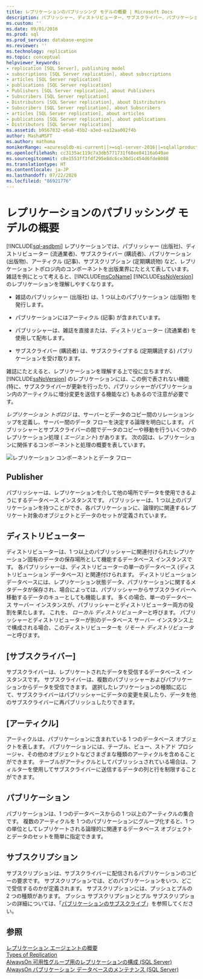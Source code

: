 ```yaml
---
title: レプリケーションのパブリッシング モデルの概要 | Microsoft Docs
description: パブリッシャー、ディストリビューター、サブスクライバー、パブリケーション、アーティクル、およびサブスクリプションを含め、SQL Server のレプリケーションのパブリッシング モデルについて説明します。
ms.custom: ''
ms.date: 09/01/2016
ms.prod: sql
ms.prod_service: database-engine
ms.reviewer: ''
ms.technology: replication
ms.topic: conceptual
helpviewer_keywords:
- replication [SQL Server], publishing model
- subscriptions [SQL Server replication], about subscriptions
- articles [SQL Server replication]
- publications [SQL Server replication]
- Publishers [SQL Server replication], about Publishers
- Subscribers [SQL Server replication]
- Distributors [SQL Server replication], about Distributors
- Subscribers [SQL Server replication], about Subscribers
- articles [SQL Server replication], about articles
- publications [SQL Server replication], about publications
- Distributors [SQL Server replication]
ms.assetid: b9567832-e6a8-45b2-a3ed-ea12aa002f4b
author: MashaMSFT
ms.author: mathoma
monikerRange: =azuresqldb-mi-current||>=sql-server-2016||=sqlallproducts-allversions
ms.openlocfilehash: cc3135ac119c7a3db5771731f68ee84116a649ae
ms.sourcegitcommit: c8e1553ff3fdf295e8dc6ce30d1c454d6fde8088
ms.translationtype: HT
ms.contentlocale: ja-JP
ms.lasthandoff: 07/22/2020
ms.locfileid: "86921776"
---
```

# <a name="replication-publishing-model-overview"></a>レプリケーションのパブリッシング モデルの概要
[!INCLUDE[sql-asdbmi](../../../includes/applies-to-version/sql-asdbmi.md)]
  レプリケーションでは、パブリッシャー (出版社)、ディストリビューター (流通業者)、サブスクライバー (購読者)、パブリケーション (出版物)、アーティクル (記事)、サブスクリプション (定期購読物) など、レプリケーション トポロジ内のコンポーネントを出版業界にたとえて表しています。 雑誌を例にとって考えると、[!INCLUDE[msCoName](../../../includes/msconame-md.md)] [!INCLUDE[ssNoVersion](../../../includes/ssnoversion-md.md)] のレプリケーションを理解しやすくなります。  
  
-   雑誌のパブリッシャー (出版社) は、1 つ以上のパブリケーション (出版物) を発行します。  
  
-   パブリケーションにはアーティクル (記事) が含まれています。  
  
-   パブリッシャーは、雑誌を直接または、ディストリビューター (流通業者) を使用して配布します。  
  
-   サブスクライバー (購読者) は、サブスクライブする (定期購読する) パブリケーションを受け取ります。  
  
 雑誌にたとえると、レプリケーションを理解する上で役に立ちますが、 [!INCLUDE[ssNoVersion](../../../includes/ssnoversion-md.md)] のレプリケーションには、この例で表されない機能 (特に、サブスクライバーが更新を行ったり、パブリッシャーがパブリケーション内のアーティクルに増分変更を送信する機能など) もあるので注意が必要です。  
  
 *レプリケーション トポロジ* は、サーバーとデータのコピー間のリレーションシップを定義し、サーバー間のデータ フローを決定する論理を明白にします。 パブリッシャーとサブスクライバーの間でデータのコピーや移動を行ういくつかのレプリケーション処理 ( *エージェント*) があります。 次の図は、レプリケーションに関係するコンポーネントと処理の概要を表しています。  
  
 ![レプリケーション コンポーネントとデータ フロー](../../../relational-databases/replication/publish/media/replintro1.gif "レプリケーション コンポーネントとデータ フロー")  
  
## <a name="publisher"></a>Publisher  
 パブリッシャーは、レプリケーションを介して他の場所でデータを使用できるようにするデータベース インスタンスです。 パブリッシャーは、1 つ以上のパブリケーションを持つことができ、各パブリケーションに、論理的に関連するレプリケート対象のオブジェクトとデータのセットが定義されています。  
  
## <a name="distributor"></a>ディストリビューター  
 ディストリビューターは、1 つ以上のパブリッシャーに関連付けられたレプリケーション固有のデータの保存場所として機能するデータベース インスタンスです。 各パブリッシャーは、ディストリビューターの単一のデータベース (ディストリビューション データベース) と関連付けられます。 ディストリビューション データベースには、レプリケーション状態データ、パブリケーションに関するメタデータが保存され、場合によっては、パブリッシャーからサブスクライバーへ移動するデータのキューとしても機能します。 多くの場合、単一のデータベース サーバー インスタンスが、パブリッシャーとディストリビューター両方の役割を果たします。 これを、 *ローカル ディストリビューター*と呼びます。 パブリッシャーとディストリビューターが別のデータベース サーバー インスタンス上で構成される場合、このディストリビューターを *リモート ディストリビューター*と呼びます。  
  
## <a name="subscribers"></a>[サブスクライバー]  
 サブスクライバーは、レプリケートされたデータを受信するデータベース インスタンスです。 サブスクライバーは、複数のパブリッシャーおよびパブリケーションからデータを受信できます。 選択したレプリケーションの種類に応じて、サブスクライバーはパブリッシャーにデータの変更を戻したり、データを他のサブスクライバーに再パブリッシュしたりできます。  
  
## <a name="article"></a>[アーティクル]  
 アーティクルは、パブリケーションに含まれている 1 つのデータベース オブジェクトを表します。 パブリケーションには、テーブル、ビュー、ストアド プロシージャ、その他のオブジェクトなどさまざまな種類のアーティクルを含めることができます。 テーブルがアーティクルとしてパブリッシュされている場合は、フィルターを使用してサブスクライバーに送信するデータの列と行を制限することができます。  
  
## <a name="publication"></a>パブリケーション  
 パブリケーションは、1 つのデータベースからの 1 つ以上のアーティクルの集合です。 複数のアーティクルを 1 つのパブリケーションにグループ化すると、1 つの単位としてレプリケートされる論理的に関連するデータベース オブジェクトとデータのセットを簡単に指定できます。  
  
## <a name="subscription"></a>サブスクリプション  
 サブスクリプションは、サブスクライバーに配信されるパブリケーションのコピーの要求です。 サブスクリプションでは、どのパブリケーションをいつ、どこで受信するのかが定義されます。 サブスクリプションには、プッシュとプルの 2 つの種類があります。 プッシュ サブスクリプションとプル サブスクリプションの詳細については、「[パブリケーションのサブスクライブ](../../../relational-databases/replication/subscribe-to-publications.md)」を参照してください。  
  
## <a name="see-also"></a>参照  
 [レプリケーション エージェントの概要](../../../relational-databases/replication/agents/replication-agents-overview.md)   
 [Types of Replication](../../../relational-databases/replication/types-of-replication.md)   
 [AlwaysOn 可用性グループ用のレプリケーションの構成 (SQL Server)](../../../database-engine/availability-groups/windows/configure-replication-for-always-on-availability-groups-sql-server.md)   
 [AlwaysOn パブリケーション データベースのメンテナンス (SQL Server)](../../../database-engine/availability-groups/windows/maintaining-an-always-on-publication-database-sql-server.md)  
  
  
